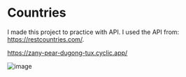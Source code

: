 # Countries
I made this project to practice with API. I used the API from: https://restcountries.com/.

https://zany-pear-dugong-tux.cyclic.app/


![image](https://user-images.githubusercontent.com/101579892/231869825-25823695-0a1d-4367-b942-800e0c70eaca.png)



